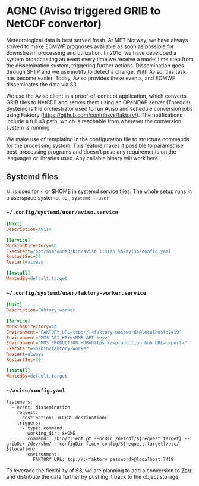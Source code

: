 # AGNC (Aviso triggered GRIB to NetCDF convertor)

Meteorological data is best served fresh. At MET Norway, we have always strived to make ECMWF prognoses available as soon as possible for downstream processing and utilization. In 2016, we have developed a system broadcasting an event every time we receive a model time step from the dissemination system, triggering further actions. Dissemination goes through SFTP and we use inotify to detect a change. With Aviso, this task has become easier. Today, Aviso provides these events, and ECMWF disseminates the data via S3.

We use the Aviso client in a proof-of-concept application, which converts GRIB files to NetCDF and serves them using an OPeNDAP server (Thredds). Systemd is the orchestrator used to run Aviso and schedule conversion jobs using Faktory (https://github.com/contribsys/faktory/). The notifications include a full s3 path, which is reachable from wherever the conversion system is running.

We make use of templating in the configuration file to structure commands for the processing system. This feature makes it possible to parametrise post-processing programs and doesn’t pose any requirements on the languages or libraries used. Any callable binary will work here.

## Systemd files

`%h` is used for ~ or $HOME in systemd service files. The whole setup runs in a userspace systemd, i.e., `systemd --user`

### `~/.config/systemd/user/aviso.service`

```ini
[Unit]
Description=Aviso

[Service]
WorkingDirectory=%h
ExecStart=/opt/anaconda3/bin/aviso listen %h/aviso/config.yaml
RestartSec=20
Restart=always

[Install]
WantedBy=default.target
```

### `~/.config/systemd/user/faktory-worker.service`
```ini
[Unit]
Description=Faktory worker

[Service]
WorkingDirectory=%h
Environment="FAKTORY_URL=tcp://:<faktory password>@localhost:7419"
Environment="MMS_API_KEY=<MMS API key>"
Environment="MMS_PRODUCTION_HUB=https://<production hub URL>:<port>"
ExecStart=%h/bin/faktory-worker
Restart=always
RestartSec=30

[Install]
WantedBy=default.target

```

### `~/aviso/config.yaml`
```
listeners:
  - event: dissemination
    request:
      destination: <ECPDS destination>
    triggers:
      - type: command
        working_dir: $HOME
        command: ./bin/client pt --ncDir /netcdf/${request.target} --gribDir /dev/shm/ --configDir fimex-config/${request.target}/etc/ ${location}
        environment:
          FAKTORY_URL: tcp://:<faktory password>@localhost:7419
```

To leverage the flexibility of S3, we are planning to add a conversion to [Zarr](https://github.com/zarr-developers) and distribute the data further by pushing it back to the object storage.
